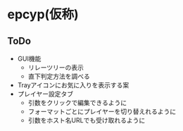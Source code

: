 # epcyp(仮称)

## ToDo
- GUI機能
  - リレーツリーの表示
  - 直下判定方法を調べる
- Trayアイコンにお気に入りを表示する案
- プレイヤー設定タブ
  - 引数をクリックで編集できるように
  - フォーマットごとにプレイヤーを切り替えれるように
  - 引数をホスト名URLでも受け取れるように
